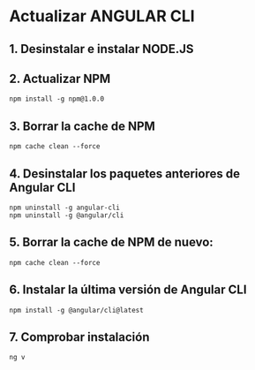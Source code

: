 # Actualizar ANGULAR CLI
## 1. Desinstalar e instalar NODE.JS
## 2. Actualizar NPM
```
npm install -g npm@1.0.0
```
## 3. Borrar la cache de NPM
```
npm cache clean --force
```
## 4. Desinstalar los paquetes anteriores de Angular CLI
```
npm uninstall -g angular-cli
npm uninstall -g @angular/cli
```
## 5. Borrar la cache de NPM de nuevo:
```
npm cache clean --force
```
## 6. Instalar la última versión de Angular CLI
```
npm install -g @angular/cli@latest
```
## 7. Comprobar instalación
```
ng v
```
